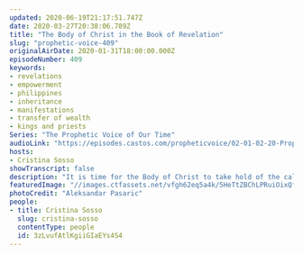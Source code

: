 ```yaml
---
updated: 2020-06-19T21:17:51.747Z
date: 2020-03-27T20:38:06.789Z
title: "The Body of Christ in the Book of Revelation"
slug: "prophetic-voice-409"
originalAirDate: 2020-01-31T18:00:00.000Z
episodeNumber: 409
keywords:
- revelations
- empowerment
- philippines
- inheritance
- manifestations
- transfer of wealth
- kings and priests
Series: "The Prophetic Voice of Our Time"
audioLink: "https://episodes.castos.com/propheticvoice/02-01-02-20-Prophetic-Voice-of-our-Time-[mixdown]-01.mp3"
hosts:
- Cristina Sosso
showTranscript: false
description: "It is time for the Body of Christ to take hold of the calling God has for us. We need to focus on the position we are called for now more than ever, despite all that is happening in the world. Now is the time for manifestations..."
featuredImage: "//images.ctfassets.net/vfgh62eq5a4k/5HeTtZBChLPRuiOixQffCZ/8902271596c41faabea8a1107571476a/new-york-city-under-blue-sky-and-white-clouds-1619569__1_.jpg"
photoCredit: "Aleksandar Pasaric"
people:
- title: Cristina Sosso
  slug: cristina-sosso
  contentType: people
  id: 3zLvufAtlKgiiGIaEYs4S4
---
```

